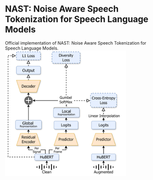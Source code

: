 # NAST: Noise Aware Speech Tokenization for Speech Language Models
Official implementation of NAST: Noise Aware Speech Tokenization for Speech Language Models.
<img src="diagram.png" alt="diagram" width="400"/>



